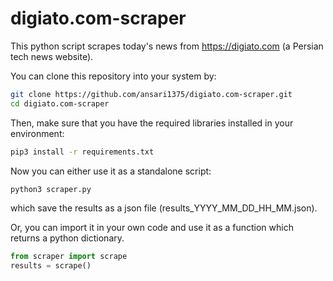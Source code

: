 # digiato.com-scraper

This python script scrapes today's news from https://digiato.com (a Persian tech news website).

You can clone this repository into your system by:

```bash
git clone https://github.com/ansari1375/digiato.com-scraper.git
cd digiato.com-scraper
```

Then, make sure that you have the required libraries installed in your environment:

```bash
pip3 install -r requirements.txt
```

Now you can either use it as a standalone script:

```bash
python3 scraper.py
```

which save the results as a json file (results_YYYY_MM_DD_HH_MM.json).

Or, you can import it in your own code and use it as a function which returns a python dictionary.

```python
from scraper import scrape
results = scrape()
```
